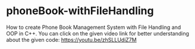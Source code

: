 # phoneBook-withFileHandling
How to create Phone Book Management System with File Handling and OOP in C++.
You can click on the given video link for better understanding about the given code:
https://youtu.be/zhSLLUdiZ7M
 
